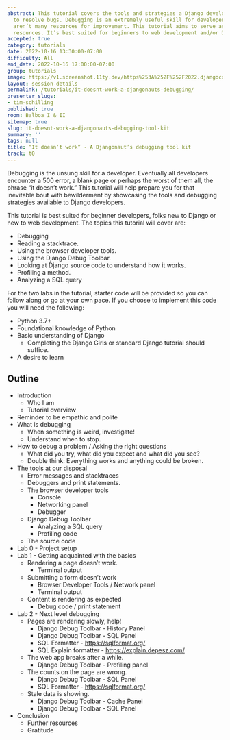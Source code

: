 ```yaml
---
abstract: This tutorial covers the tools and strategies a Django developer can use
  to resolve bugs. Debugging is an extremely useful skill for developers, but there
  aren’t many resources for improvement. This tutorial aims to serve as one of those
  resources. It’s best suited for beginners to web development and/or Django.
accepted: true
category: tutorials
date: 2022-10-16 13:30:00-07:00
difficulty: All
end_date: 2022-10-16 17:00:00-07:00
group: tutorials
image: https://v1.screenshot.11ty.dev/https%253A%252F%252F2022.djangocon.us%252Fpresenters%252Ftim-schilling%252F/opengraph/
layout: session-details
permalink: /tutorials/it-doesnt-work-a-djangonauts-debugging/
presenter_slugs:
- tim-schilling
published: true
room: Balboa I & II
sitemap: true
slug: it-doesnt-work-a-djangonauts-debugging-tool-kit
summary: ''
tags: null
title: “It doesn’t work” - A Djangonaut’s debugging tool kit
track: t0
---
```


Debugging is the unsung skill for a developer. Eventually all developers encounter a 500 error, a blank page or perhaps the worst of them all, the phrase “it doesn’t work.” This tutorial will help prepare you for that inevitable bout with bewilderment by showcasing the tools and debugging strategies available to Django developers.

This tutorial is best suited for beginner developers, folks new to Django or new to web development. The topics this tutorial will cover are:

- Debugging
- Reading a stacktrace.
- Using the browser developer tools.
- Using the Django Debug Toolbar.
- Looking at Django source code to understand how it works.
- Profiling a method.
- Analyzing a SQL query

For the two labs in the tutorial,  starter code will be provided so you can follow along or go at your own pace. If you choose to implement this code you will need the following:

- Python 3.7+
- Foundational knowledge of Python
- Basic understanding of Django
  - Completing the Django Girls or standard Django tutorial should suffice.
- A desire to learn


Outline
--------

- Introduction
  - Who I am
  - Tutorial overview
- Reminder to be empathic and polite
- What is debugging
  - When something is weird, investigate!
  - Understand when to stop.
- How to debug a problem / Asking the right questions
  - What did you try, what did you expect and what did you see?
  - Double think: Everything works and anything could be broken.
- The tools at our disposal
  - Error messages and stacktraces
  - Debuggers and print statements.
  - The browser developer tools
    - Console
    - Networking panel
    - Debugger
  - Django Debug Toolbar
    - Analyzing a SQL query
    - Profiling code
  - The source code
- Lab 0 - Project setup
- Lab 1 - Getting acquainted with the basics
  - Rendering a page doesn’t work.
    - Terminal output
  - Submitting a form doesn’t work
    - Browser Developer Tools / Network panel
    - Terminal output
  - Content is rendering as expected
    - Debug code / print statement
- Lab 2 - Next level debugging
  - Pages are rendering slowly, help!
    - Django Debug Toolbar - History Panel
    - Django Debug Toolbar - SQL Panel
    - SQL Formatter - https://sqlformat.org/
    - SQL Explain formatter - https://explain.depesz.com/
  - The web app breaks after a while.
    - Django Debug Toolbar - Profiling panel
  - The counts on the page are wrong.
    - Django Debug Toolbar - SQL Panel
    - SQL Formatter - https://sqlformat.org/
  - Stale data is showing.
    - Django Debug Toolbar - Cache Panel
    - Django Debug Toolbar - SQL Panel
- Conclusion
  - Further resources
  - Gratitude
